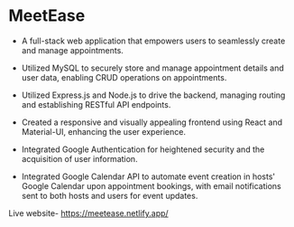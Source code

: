 # MeetEase

- A full-stack web application that empowers users to seamlessly create and manage appointments.

- Utilized MySQL to securely store and manage appointment details and user data, enabling CRUD operations on appointments.

- Utilized Express.js and Node.js to drive the backend, managing routing and establishing RESTful API endpoints.

- Created a responsive and visually appealing frontend using React and Material-UI, enhancing the user experience.

- Integrated Google Authentication for heightened security and the acquisition of user information.

- Integrated Google Calendar API to automate event creation in hosts' Google Calendar upon appointment bookings, with email notifications sent to both hosts and users for event updates.

Live website- https://meetease.netlify.app/
